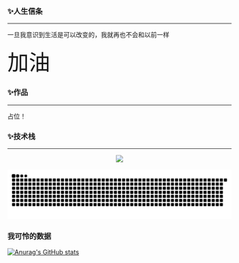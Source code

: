 ### ✨人生信条  
<hr/>
一旦我意识到生活是可以改变的，我就再也不会和以前一样  

    


<font face="黑体" size=10>加油👋</font>

<!--
**Black-water-side/Black-water-side** is a ✨ _special_ ✨ repository because its `README.md` (this file) appears on your GitHub profile.

Here are some ideas to get you started:

- 🔭 I’m currently working on ...
- 🌱 I’m currently learning ...
- 👯 I’m looking to collaborate on ...
- 🤔 I’m looking for help with ...
- 💬 Ask me about ...
- 📫 How to reach me: ...
- 😄 Pronouns: ...
- ⚡ Fun fact: ...
  -->  

### ✨作品
<hr/>
<p>占位！</p>
  
### ✨技术栈  
<hr/>
<p align="center">
  <a href="https://skillicons.dev">
    <img src="https://skillicons.dev/icons?i=git,androidstudio,vue,vite,unity,react,sass,js,md,ts" />
  </a>
</p>  

![Snake animation](https://github.com/Black-water-side/Black-water-side/blob/main/githubput.svg)
### 我可怜的数据 ###
[![Anurag's GitHub stats](https://github-readme-stats.vercel.app/api?username=Black-water-side&theme=dark)](https://github.com/anuraghazra/github-readme-stats)
